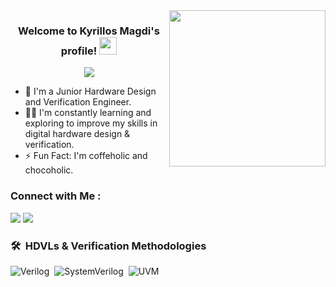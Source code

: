 
<img width="250" align="right" src="https://c.tenor.com/_DOBjnGspYAAAAAM/code-coding.gif">

<h3 align="center">
  Welcome to Kyrillos Magdi's profile!
  <img src="https://media.giphy.com/media/hvRJCLFzcasrR4ia7z/giphy.gif" width="28">
</h3>

<!-- Typing SVG by DenverCoder1 - https://github.com/DenverCoder1/readme-typing-svg -->
<p align="center">
  <a href="https://github.com/DenverCoder1/readme-typing-svg"><img src="https://readme-typing-svg.herokuapp.com/?lines=Design%20and%20Verification%20Engineer;Always%20learning%20new%20things&font=Fira%20Code&center=true&width=440&height=45&color=f75c7e&vCenter=true&size=22"></a>
</p> 

- 🏢 I'm a Junior Hardware Design and Verification Engineer.
- 👨‍💻 I'm constantly learning and exploring to improve my skills in digital hardware design & verification.
- ⚡ Fun Fact: I'm coffeholic and chocoholic.


### Connect with Me :

<a href="https://linkedin.com/in/kyrillos-magdi" target="_blank"><img src="https://img.shields.io/badge/-Kyrillos%20Magdi-0077B5?style=for-the-badge&logo=Linkedin&logoColor=white"/></a>
<a href="https://t.me/CyrilleLeGlorieux" target="_blank"><img src="https://img.shields.io/badge/-Kyrillos%20Magdi-0077B5?style=for-the-badge&logo=Telegram&logoColor=white"/></a>
### 🛠 &nbsp;HDVLs & Verification Methodologies
![Verilog](https://img.shields.io/badge/-Verilog-05122A?style=flat&logo=verilog)&nbsp;
![SystemVerilog](https://img.shields.io/badge/-SystemVerilog-05122A?style=flat&logo=systemverilog)&nbsp;
![UVM](https://img.shields.io/badge/-UVM-05122A?style=flat&logo=uvm)&nbsp;
